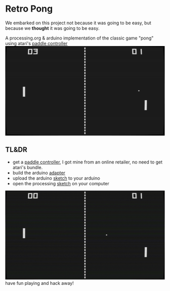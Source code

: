 # Retro Pong

 We embarked on this project not because it was going to be easy, but because we **thought** it was going to be easy.

A processing.org & arduino implementation of the classic game "pong" using atari's [paddle controller](https://atari.com/products/cx30-paddle-controller-bundle)
![](doc/images/screenshot.png)

## TL&DR

* get a [paddle controller](doc/images/atari-paddles.png), I got mine from an online retailer, no need to get atari's bundle.
* build the arduino [adapter](doc/controller.md)
* upload the arduino [sketch](src/arduino) to your arduino
* open the processing [sketch](src/processing) on your computer

![](doc/video/gameplay.gif)
have fun playing and hack away!
